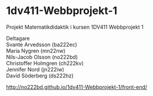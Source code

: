 # 1dv411-Webbprojekt-1
Projekt Matematikdidaktik i kursen 1DV411 Webbprojekt 1

Deltagare  
Svante Arvedsson (ba222ec)  
Maria Nygren (mn22nw)  
Nils-Jacob Olsson (no222bd)  
Christoffer Holmgren (ch222kv)  
Jennifer Nord (jn222iw)  
David Söderberg (ds222hz)  


http://no222bd.github.io/1dv411-Webbprojekt-1/front-end/
